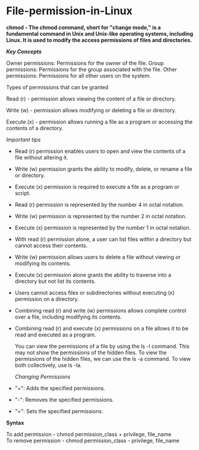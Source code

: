 # File-permission-in-Linux

**chmod - The chmod command, short for "change mode," is a fundamental command in Unix and Unix-like operating systems, including Linux. It is used to modify the access permissions of files and directories.** 

***Key Concepts***

Owner permissions: Permissions for the owner of the file.
Group permissions: Permissions for the group associated with the file.
Other permissions: Permissions for all other users on the system.

Types of permissions that can be granted

Read (r) - permission allows viewing the content of a file or directory.

Write (w) - permission allows modifying or deleting a file or directory.

Execute (x) -  permission allows running a file as a program or accessing the contents of a directory. 

*Important tips*
- Read (r) permission enables users to open and view the contents of a file without altering it.
- Write (w) permission grants the ability to modify, delete, or rename a file or directory.
- Execute (x) permission is required to execute a file as a program or script.
- Read (r) permission is represented by the number 4 in octal notation.
- Write (w) permission is represented by the number 2 in octal notation.
- Execute (x) permission is represented by the number 1 in octal notation.
- With read (r) permission alone, a user can list files within a directory but cannot access their contents.
- Write (w) permission allows users to delete a file without viewing or modifying its contents.
- Execute (x) permission alone grants the ability to traverse into a directory but not list its contents.
- Users cannot access files or subdirectories without executing (x) permission on a directory.
- Combining read (r) and write (w) permissions allows complete control over a file, including modifying its contents.
- Combining read (r) and execute (x) permissions on a file allows it to be read and executed as a program.

  You can view the permissions of a file by using the ls -l command. This may not show the permissions of the hidden files. To view the permissions of the hidden files, we can use the ls -a command. To view both 
  collectively, use ls -la.

  *Changing Permissions*
  
- "+": Adds the specified permissions. <br>
- "-": Removes the specified permissions.<br>
- "=": Sets the specified permissions. <br>

**Syntax** 

To add permission - chmod permission_class + privilege, file_name  <br>
To remove permission - chmod permission_class - privilege, file_name <br>

